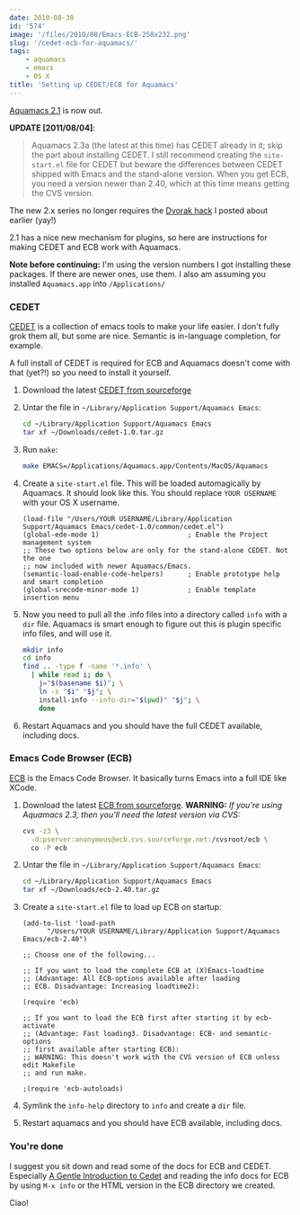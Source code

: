 ```yaml
---
date: 2010-08-30
id: '574'
image: '/files/2010/08/Emacs-ECB-250x232.png'
slug: '/cedet-ecb-for-aquamacs/'
tags:
    - aquamacs
    - emacs
    - OS X
title: 'Setting up CEDET/ECB for Aquamacs'
---
```


[Aquamacs 2.1](http://aquamacs.org/) is now out.

**UPDATE \[2011/08/04\]**:

> Aquamacs 2.3a (the latest at this time) has CEDET already in it; skip the
> part about installing CEDET. I still recommend creating the `site-start.el`
> file for CEDET but beware the differences between CEDET shipped with Emacs
> and the stand-alone version. When you get ECB, you need a version newer than
> 2.40, which at this time means getting the CVS version.

<!-- more -->

The new 2.x series no longer requires the
[Dvorak hack](/aquamacs-vs-dvorak-qwerty-layout) I posted about earlier (yay!)

2.1 has a nice new mechanism for plugins, so here are instructions for making
CEDET and ECB work with Aquamacs.

**Note before continuing:** I'm using the version numbers I got installing
these packages. If there are newer ones, use them. I also am assuming you
installed `Aquamacs.app` into `/Applications/`

### CEDET

[CEDET](http://cedet.sourceforge.net/) is a collection of emacs tools to make
your life easier. I don't fully grok them all, but some are nice. Semantic is
in-language completion, for example.

A full install of CEDET is required for ECB and Aquamacs doesn't come with
that (yet?!) so you need to install it yourself.

1.  Download the latest
    [CEDET from sourceforge](https://sourceforge.net/projects/cedet/files/)
2.  Untar the file in `~/Library/Application Support/Aquamacs Emacs`:

    ```bash
    cd ~/Library/Application Support/Aquamacs Emacs
    tar xf ~/Downloads/cedet-1.0.tar.gz
    ```

3.  Run `make`:

    ```bash
    make EMACS=/Applications/Aquamacs.app/Contents/MacOS/Aquamacs
    ```

4.  Create a `site-start.el` file. This will be loaded automagically by
    Aquamacs. It should look like this. You should replace `YOUR USERNAME`
    with your OS X username.

    ```elisp
    (load-file "/Users/YOUR USERNAME/Library/Application Support/Aquamacs Emacs/cedet-1.0/common/cedet.el")
    (global-ede-mode 1)                      ; Enable the Project management system
    ;; These two options below are only for the stand-alone CEDET. Not the one
    ;; now included with newer Aquamacs/Emacs.
    (semantic-load-enable-code-helpers)      ; Enable prototype help and smart completion
    (global-srecode-minor-mode 1)            ; Enable template insertion menu
    ```

5.  Now you need to pull all the .info files into a directory called `info`
    with a `dir` file. Aquamacs is smart enough to figure out this is plugin
    specific info files, and will use it.

    ```bash
    mkdir info
    cd info
    find .. -type f -name '*.info' \
      | while read i; do \
        j="$(basename $i)"; \
        ln -s "$i" "$j"; \
        install-info --info-dir="$(pwd)" "$j"; \
        done
    ```

6.  Restart Aquamacs and you should have the full CEDET available, including
    docs.

### Emacs Code Browser (ECB)

[ECB](http://ecb.sourceforge.net/) is the Emacs Code Browser. It basically
turns Emacs into a full IDE like XCode.

1.  Download the latest
    [ECB from sourceforge](https://sourceforge.net/projects/ecb/files/).
    **WARNING:** _If you're using Aquamacs 2.3, then you'll need the latest
    version via CVS:_

    ```bash
    cvs -z3 \
      -d:pserver:anonymous@ecb.cvs.sourceforge.net:/cvsroot/ecb \
      co -P ecb
    ```

2.  Untar the file in `~/Library/Application Support/Aquamacs Emacs`:

    ```bash
    cd ~/Library/Application Support/Aquamacs Emacs
    tar xf ~/Downloads/ecb-2.40.tar.gz
    ```

3.  Create a `site-start.el` file to load up ECB on startup:

    ```elisp
    (add-to-list 'load-path
          "/Users/YOUR USERNAME/Library/Application Support/Aquamacs Emacs/ecb-2.40")

    ;; Choose one of the following...

    ;; If you want to load the complete ECB at (X)Emacs-loadtime
    ;; (Advantage: All ECB-options available after loading
    ;; ECB. Disadvantage: Increasing loadtime2):

    (require 'ecb)

    ;; If you want to load the ECB first after starting it by ecb-activate
    ;; (Advantage: Fast loading3. Disadvantage: ECB- and semantic-options
    ;; first available after starting ECB):
    ;; WARNING: This doesn't work with the CVS version of ECB unless edit Makefile
    ;; and run make.

    ;(require 'ecb-autoloads)
    ```

4.  Symlink the `info-help` directory to `info` and create a `dir` file.
5.  Restart aquamacs and you should have ECB available, including docs.

### You're done

I suggest you sit down and read some of the docs for ECB and CEDET. Especially
[A Gentle Introduction to Cedet](http://alexott.net/en/writings/emacs-devenv/EmacsCedet.html)
and reading the info docs for ECB by using `M-x info` or the HTML version in
the ECB directory we created.

Ciao!

